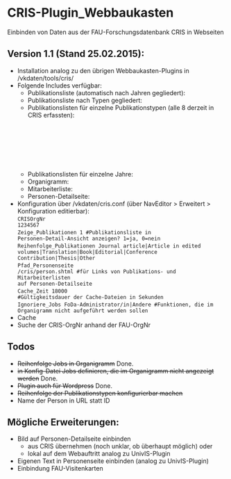 CRIS-Plugin_Webbaukasten
========================

Einbinden von Daten aus der FAU-Forschungsdatenbank CRIS in Webseiten

## Version 1.1 (Stand 25.02.2015):

- Installation analog zu den übrigen Webbaukasten-Plugins in /vkdaten/tools/cris/
- Folgende Includes verfügbar:
  - Publikationsliste (automatisch nach Jahren gegliedert):<br />
  <code><!--#include virtual="/vkdaten/tools/cris/publikationsliste.php" --></code>
  - Publikationsliste nach Typen gegliedert:<br />
  <code><!--#include virtual="/vkdaten/tools/cris/publikationsliste.php/typ" --></code>
  - Publikationslisten für einzelne Publikationstypen (alle 8 derzeit in CRIS erfassten):<br />
    <code><!--#include virtual="/vkdaten/tools/cris/publikationsliste.php/buecher" --></code><br />
    <code><!--#include virtual="/vkdaten/tools/cris/publikationsliste.php/zeitschriften" --></code><br />
    <code><!--#include virtual="/vkdaten/tools/cris/publikationsliste.php/tagungsbeitraege" --></code><br />
    <code><!--#include virtual="/vkdaten/tools/cris/publikationsliste.php/sammelbandbeitraege" --></code><br />
    <code><!--#include virtual="/vkdaten/tools/cris/publikationsliste.php/herausgeberschaften" --></code><br />
    <code><!--#include virtual="/vkdaten/tools/cris/publikationsliste.php/abschlussarbeiten" --></code><br />
    <code><!--#include virtual="/vkdaten/tools/cris/publikationsliste.php/uebersetzungen" --></code><br />
    <code><!--#include virtual="/vkdaten/tools/cris/publikationsliste.php/andere" --></code>
  - Publikationslisten für einzelne Jahre:<br />
    <code><!--#include virtual="/vkdaten/tools/cris/publikationsliste.php/2014" --></code>
  - Organigramm:<br />
    <code><!--#include virtual="/vkdaten/tools/cris/organigramm.php" --></code>
  - Mitarbeiterliste:<br />
    <code><!--#include virtual="/vkdaten/tools/cris/mitarbeiterliste.php" --></code>
  - Personen-Detailseite:<br />
    <code><!--#include virtual="/vkdaten/tools/cris/person.php" --></code>
- Konfiguration über /vkdaten/cris.conf (über NavEditor > Erweitert > Konfiguration editierbar):<br />
  <code>CRISOrgNr			1234567</code><br />
  <code>Zeige_Publikationen	1   #Publikationsliste in Personen-Detail-Ansicht anzeigen? 1=ja, 0=nein</code><br />
  <code>Reihenfolge_Publikationen	Journal article|Article in edited volumes|Translation|Book|Editorial|Conference Contribution|Thesis|Other</code><br />
  <code>Pfad_Personenseite	/cris/person.shtml   #für Links von Publikations- und Mitarbeiterlisten auf Personen-Detailseite</code><br />
  <code>Cache_Zeit			18000   #Gültigkeitsdauer der Cache-Dateien in Sekunden</code><br />
  <code>Ignoriere_Jobs		FoDa-Administrator/in|Andere	#Funktionen, die im Organigramm nicht aufgef&uuml;hrt werden sollen</code>
- Cache
- Suche der CRIS-OrgNr anhand der FAU-OrgNr

## Todos
- <strike>Reihenfolge Jobs in Organigramm</strike> Done.
- <strike>in Konfig-Datei Jobs definieren, die im Organigramm nicht angezeigt werden</strike> Done.
- <strike>Plugin auch für Wordpress</strike> Done.
- <strike>Reihenfolge der Publikationstypen konfigurierbar machen</strike>
- Name der Person in URL statt ID

## Mögliche Erweiterungen:
- Bild auf Personen-Detailseite einbinden
  - aus CRIS übernehmen (noch unklar, ob überhaupt möglich) oder
  - lokal auf dem Webauftritt analog zu UnivIS-Plugin
- Eigenen Text in Personenseite einbinden (analog zu UnivIS-Plugin)
- Einbindung FAU-Visitenkarten
